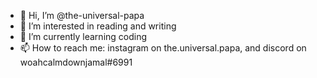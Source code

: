 - 👋 Hi, I’m @the-universal-papa
- 👀 I’m interested in reading and writing 
- 🌱 I’m currently learning coding 
- 📫 How to reach me: instagram on the.universal.papa, and discord on woahcalmdownjamal#6991

<!---
the-universal-papa/the-universal-papa is a ✨ special ✨ repository because its `README.md` (this file) appears on your GitHub profile.
You can click the Preview link to take a look at your changes.
--->
